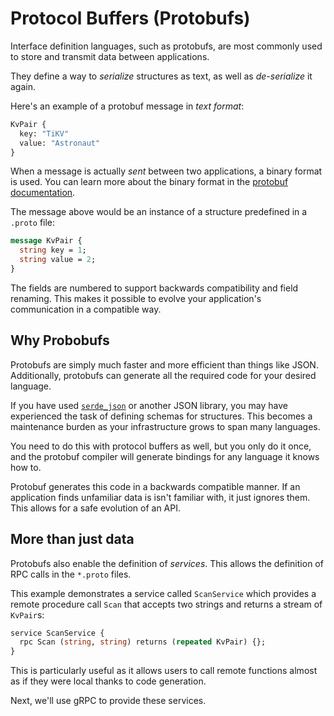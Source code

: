 # Protocol Buffers (Protobufs)

Interface definition languages, such as protobufs, are most commonly used to
store and transmit data between applications.

They define a way to *serialize* structures as text, as well as *de-serialize*
it again.

Here's an example of a protobuf message in *text format*:

```protobuf
KvPair {
  key: "TiKV"
  value: "Astronaut"
}
```

When a message is actually *sent* between two applications, a binary format is
used. You can learn more about the binary format in the [protobuf documentation](https://developers.google.com/protocol-buffers/docs/encoding).

The message above would be an instance of a structure predefined in a `.proto`
file:

```protobuf
message KvPair {
  string key = 1;
  string value = 2;
}
```

The fields are numbered to support backwards compatibility and field renaming.
This makes it possible to evolve your application's communication in a
compatible way.

## Why Probobufs

Protobufs are simply much faster and more efficient than things like JSON.
Additionally, protobufs can generate all the required code for your desired
language.

If you have used [`serde_json`](https://docs.serde.rs/serde_json/) or another
JSON library, you may have experienced the task of defining schemas for
structures. This becomes a maintenance burden as your infrastructure grows to
span many languages.

You need to do this with protocol buffers as well, but you only do it once, and
the protobuf compiler will generate bindings for any language it knows how to.

Protobuf generates this code in a backwards compatible manner. If an application
finds unfamiliar data is isn't familiar with, it just ignores them. This allows
for a safe evolution of an API.

## More than just data

Protobufs also enable the definition of *services*. This allows the
definition of RPC calls in the `*.proto` files.

This example demonstrates a service called `ScanService` which provides a remote
procedure call `Scan` that accepts two strings and returns a stream of `KvPair`s:

```protobuf
service ScanService {
  rpc Scan (string, string) returns (repeated KvPair) {};
}
```

This is particularly useful as it allows users to call remote functions almost
as if they were local thanks to code generation.

Next, we'll use gRPC to provide these services.